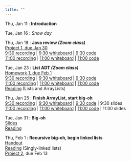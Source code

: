 ```yaml
---
title: ""
---
```


Thu, Jan 11
: **Introduction**  

Tue, Jan 16
: *Snow day*  

Thu, Jan 18
: **Java review <i>(Zoom class)</i>**  
  [Project 1, due Jan 30](projects/proj1)  
  [9:30 recording](https://rhodes.box.com/s/fg8i27wwfjgz9dd7o5h3jglkohld1n97) |
  [9:30 whiteboard](lectures/intro/intro-whiteboard-930.pdf) |
  [9:30 code](https://rhodes.box.com/s/rioobmzqt2u28o3m7ywptts76dktd62d)  
  [11:00 recording](https://rhodes.box.com/s/bmh362txrbi9rrpcp0t56wip42w0depl) |
  [11:00 whiteboard](lectures/intro/intro-whiteboard-11.pdf) |
  [11:00 code](https://rhodes.box.com/s/yn519xol9n0p698s0kfsijoc9kqojzuj)

Tue, Jan 23
: **List ADT <i>(Zoom class)</i>**  
  [Homework 1, due Feb 1](homework/hw1/hw1.pdf)  
  [9:30 recording](https://rhodes.box.com/s/7schl5w7ylb4dj2mptkaxeme8k6w1bdu) |
  [9:30 whiteboard](lectures/list-adt/day1-whiteboard-930.pdf) |
  [9:30 code](https://rhodes.box.com/s/reozr6kuqg8rlualulb0xphm2pj5srnn)  
  [11:00 recording](https://rhodes.box.com/s/k2w89l5n2sjgn1334kbuzr5950y9styf) |
  [11:00 whiteboard](lectures/list-adt/day1-whiteboard-11.pdf) |
  [11:00 code](https://rhodes.box.com/s/uoi2p9wqvbox684j4oi8yu10ejhdrvhn)  
  [Reading](https://rhodes.box.com/s/bza511r23j69uuvn8b3detudczed8tsm) (Lists and ArrayLists)

Thu, Jan 25
: **Finish ArrayList, start big-oh**  
  [9:30 recording](https://rhodes.box.com/s/wu61exrfcjplqse7cv1ffqtspxgs7xie) | [9:30 whiteboard](lectures/list-adt/day2-whiteboard-930.pdf) | [9:30 code](https://rhodes.box.com/s/reozr6kuqg8rlualulb0xphm2pj5srnn) | 9:30 slides   
  [11:00 recording](https://rhodes.box.com/s/6ba5ipczmqbmoh4sx24aiaaalfdaqq5n) | [11:00 whiteboard](lectures/list-adt/day2-whiteboard-930.pdf) | [11:00 code](https://rhodes.box.com/s/uoi2p9wqvbox684j4oi8yu10ejhdrvhn) | 11:00 slides  

Tue, Jan 31
: **Big-oh**  
  [Slides](lectures/big-oh/241-bigoh-slides.pdf)  
  [Reading](https://rhodes.box.com/s/wjf7eyei6v16rbluzc4ci9rckup7hvro)

Thu, Feb 1
: **Recursive big-oh, begin linked lists**  
  [Handout](lectures/big-oh/recurrence.pdf)  
  [Reading](https://rhodes.box.com/s/e9edx6ebgw4ipm61cl907trljwahk380) (Singly-linked lists)  
  [Project 2](projects/proj2), due Feb 13
  
<!--

Tue, Month 2
: **Topic**  
  <!--Details-->
  <!--[Slides]()-->

